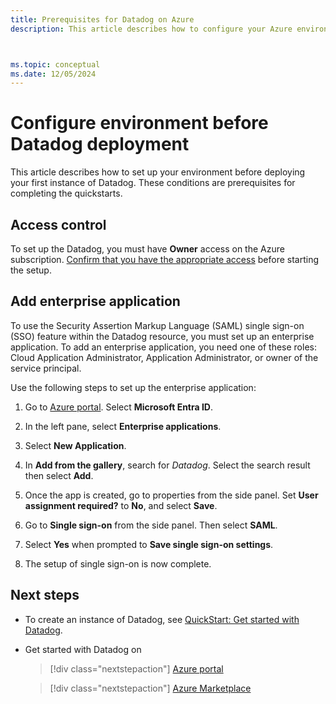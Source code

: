```yaml
---
title: Prerequisites for Datadog on Azure
description: This article describes how to configure your Azure environment to create an instance of Datadog.



ms.topic: conceptual
ms.date: 12/05/2024
---
```


# Configure environment before Datadog deployment

This article describes how to set up your environment before deploying your first instance of Datadog. These conditions are prerequisites for completing the quickstarts.

## Access control

To set up the Datadog, you must have **Owner** access on the Azure subscription. [Confirm that you have the appropriate access](../../role-based-access-control/check-access.md) before starting the setup.

## Add enterprise application

To use the Security Assertion Markup Language (SAML) single sign-on (SSO) feature within the Datadog resource, you must set up an enterprise application. To add an enterprise application, you need one of these roles: Cloud Application Administrator, Application Administrator, or owner of the service principal.

Use the following steps to set up the enterprise application:

1. Go to [Azure portal](https://portal.azure.com). Select **Microsoft Entra ID**.
1. In the left pane, select **Enterprise applications**.
1. Select **New Application**.
1. In **Add from the gallery**, search for *Datadog*. Select the search result then select **Add**.

1. Once the app is created, go to properties from the side panel. Set **User assignment required?** to **No**, and select **Save**.

1. Go to **Single sign-on** from the side panel. Then select **SAML**.

1. Select **Yes** when prompted to **Save single sign-on settings**.

1. The setup of single sign-on is now complete.

## Next steps

- To create an instance of Datadog, see [QuickStart: Get started with Datadog](create.md).
- Get started with Datadog on

   > [!div class="nextstepaction"]
   > [Azure portal](https://portal.azure.com/#view/HubsExtension/BrowseResource/resourceType/Microsoft.Datadog%2Fmonitors)

   > [!div class="nextstepaction"]
   > [Azure Marketplace](https://azuremarketplace.microsoft.com/marketplace/apps/datadog1591740804488.dd_liftr_v2?tab=Overview)
